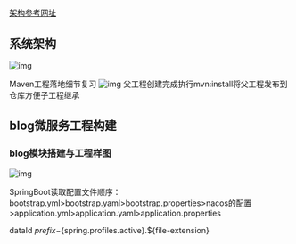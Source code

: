# 

[架构参考网址](https://blog.csdn.net/qq_36250202/article/details/106758281?utm_medium=distribute.pc_relevant.none-task-blog-baidujs_title-0&amp;amp;spm=1001.2101.3001.4242)

## 系统架构

![img](https://img-blog.csdnimg.cn/20200618110322453.png?x-oss-process=image/watermark,type_ZmFuZ3poZW5naGVpdGk,shadow_10,text_aHR0cHM6Ly9ibG9nLmNzZG4ubmV0L3FxXzM2MjUwMjAy,size_16,color_FFFFFF,t_70)


Maven工程落地细节复习
![img](https://img-blog.csdnimg.cn/20200713110945785.png?x-oss-process=image/watermark,type_ZmFuZ3poZW5naGVpdGk,shadow_10,text_aHR0cHM6Ly9ibG9nLmNzZG4ubmV0L3FxXzM2MjUwMjAy,size_16,color_FFFFFF,t_70)
父工程创建完成执行mvn:install将父工程发布到仓库方便子工程继承

## blog微服务工程构建
### blog模块搭建与工程样图
![img]()

SpringBoot读取配置文件顺序：bootstrap.yml>bootstrap.yaml>bootstrap.properties>nacos的配置>application.yml>application.yaml>application.properties

dataId
${prefix}-${spring.profiles.active}.${file-extension}

